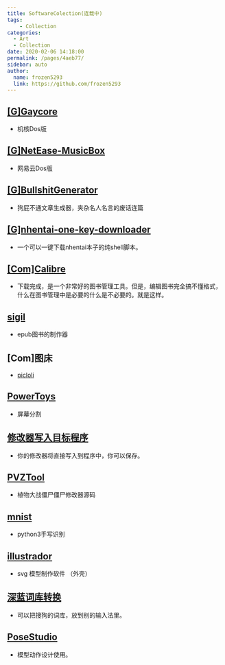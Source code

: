 ```yaml
---
title: SoftwareColection(连载中)
tags: 
    - Collection
categories: 
  - Art
  - Collection
date: 2020-02-06 14:18:00
permalink: /pages/4aeb77/
sidebar: auto
author: 
  name: frozen5293
  link: https://github.com/frozen5293
---
```

## __[[G]Gaycore](https://github.com/yihong0618/gaycore)__
- 机核Dos版

## __[[G]NetEase-MusicBox](https://github.com/darknessomi/musicbox)__
- 网易云Dos版

## __[[G]BullshitGenerator](https://github.com/menzi11/BullshitGenerator)__
- 狗屁不通文章生成器，夹杂名人名言的废话连篇

## __[[G]nhentai-one-key-downloader](https://github.com/Tsuk1ko/nhentai-one-key-downloader)__
- 一个可以一键下载nhentai本子的纯shell脚本。

## __[[Com]Calibre](https://calibre-ebook.com/)__
- 下载完成，是一个非常好的图书管理工具。但是，编辑图书完全搞不懂格式，什么在图书管理中是必要的什么是不必要的。就是这样。

## __[sigil](https://sigil-ebook.com/)__
- epub图书的制作器

## __\[Com\]图床__
- [picloli](https://picloli.com/)

## __[PowerToys](https://github.com/Microsoft/PowerToys)__
- 屏幕分割


## __[修改器写入目标程序](https://github.com/Lazuplis-Mei/MemToExe)__
- 你的修改器将直接写入到程序中，你可以保存。

## __[PVZTool](https://github.com/lmintlcx/pvztools)__
- 植物大战僵尸僵尸修改器源码

## __[mnist](https://github.com/hamlinzheng/mnist)__
- python3手写识别

## __[illustrador]()__
- svg 模型制作软件 （外壳）

## __[深蓝词库转换](https://github.com/studyzy/imewlconverter)__
- 可以把搜狗的词库，放到别的输入法里。

## __[PoseStudio](http://www.clip-studio.com/clip_site/)__
- 模型动作设计使用。





